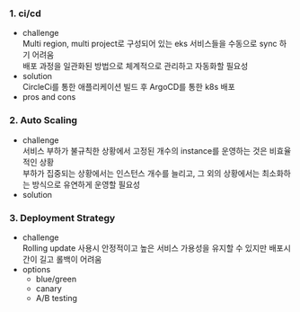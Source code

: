 ### 1. ci/cd
- challenge <br>
 Multi region, multi project로 구성되어 있는 eks 서비스들을 수동으로 sync 하기 어려움 <br>
 배포 과정을 일관화된 방법으로 체계적으로 관리하고 자동화할 필요성 <br>
- solution <br>
 CircleCi를 통한 애플리케이션 빌드 후 ArgoCD를 통한 k8s 배포
- pros and cons <br>

### 2. Auto Scaling
- challenge <br>
 서비스 부하가 불규칙한 상황에서 고정된 개수의 instance를 운영하는 것은 비효율적인 상황 <br>
 부하가 집중되는 상황에서는 인스턴스 개수를 늘리고, 그 외의 상황에서는 최소화하는 방식으로 유연하게 운영할 필요성 <br>
- solution <br>

### 3. Deployment Strategy
- challenge <br>
 Rolling update 사용시 안정적이고 높은 서비스 가용성을 유지할 수 있지만 배포시간이 길고 롤백이 어려움 <br>
- options <br>
  - blue/green <br>
  - canary <br>
  - A/B testing <br>

